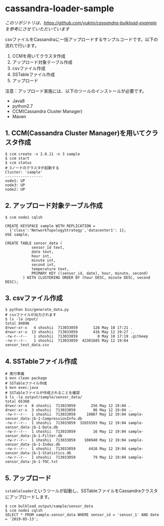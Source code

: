 cassandra-loader-sample
===

*このリポジトリは、https://github.com/yukim/cassandra-bulkload-example を参考にさせていただいています*

csvファイルをCassandraに一括アップロードするサンプルコードです。以下の流れで行います。

1. CCMを用いてクラスタ作成
1. アップロード対象テーブル作成
1. csvファイル作成
1. SSTableファイル作成
1. アップロード

注意：アップロード実施には、以下のツールのインストールが必要です。

* Java8
* python2.7
* CCM(Cassandra Cluster Manager)
* Maven

## 1. CCM(Cassandra Cluster Manager)を用いてクラスタ作成

```aidl
$ ccm create -v 2.0.11 -n 3 sample
$ ccm start
$ ccm status
# 3ノードのクラスタが起動する
Cluster: 'sample'
-----------------
node1: UP
node3: UP
node2: UP
```

## 2. アップロード対象テーブル作成

```aidl
$ ccm node1 cqlsh

CREATE KEYSPACE sample WITH REPLICATION = 
  {'class':'NetworkTopologyStrategy','datacenter1': 1};
USE sample;

CREATE TABLE sensor_data (
            sensor_id text,
            date text,
            hour int,
            minute int,
            second int,
            temperature text,
            PRIMARY KEY ((sensor_id, date), hour, minute, second)
        ) WITH CLUSTERING ORDER BY (hour DESC, minute DESC, second DESC);
```

## 3. csvファイル作成

```aidl
$ python bin/generate_data.py
# csvファイルが出力されます
$ ls -la input/
total 84096
drwxr-xr-x   4 shoshii  713033059       128 May 10 17:21 .
drwxr-xr-x  13 shoshii  713033059       416 May 12 19:27 ..
-rw-r--r--   1 shoshii  713033059         0 May 10 17:19 .gitkeep
-rw-r--r--   1 shoshii  713033059  42301685 May 12 19:04 sensor_test_data.csv
```

## 4. SSTableファイル作成

```aidl
# 実行準備
$ mvn clean package
# SSTableファイル作成
$ mvn exec:java
# SSTableファイルが作成されることを確認
$ ls -la output/sample/sensor_data/
total 65360
drwxr-xr-x  8 shoshii  713033059       256 May 12 19:04 .
drwxr-xr-x  3 shoshii  713033059        96 May 12 19:04 ..
-rw-r--r--  1 shoshii  713033059     10867 May 12 19:04 sample-sensor_data-jb-1-CompressionInfo.db
-rw-r--r--  1 shoshii  713033059  32655593 May 12 19:04 sample-sensor_data-jb-1-Data.db
-rw-r--r--  1 shoshii  713033059        16 May 12 19:04 sample-sensor_data-jb-1-Filter.db
-rw-r--r--  1 shoshii  713033059    108940 May 12 19:04 sample-sensor_data-jb-1-Index.db
-rw-r--r--  1 shoshii  713033059      4416 May 12 19:04 sample-sensor_data-jb-1-Statistics.db
-rw-r--r--  1 shoshii  713033059        79 May 12 19:04 sample-sensor_data-jb-1-TOC.txt
```

## 5. アップロード

`sstableloader`というツールが起動し、SSTableファイルをCassandraクラスタにアップロードします。

```aidl
$ ccm bulkload output/sample/sensor_data
$ ccm node1 cqlsh
SELECT * FROM sample.sensor_data WHERE sensor_id = 'sensor_1' AND date = '2019-05-13';
```